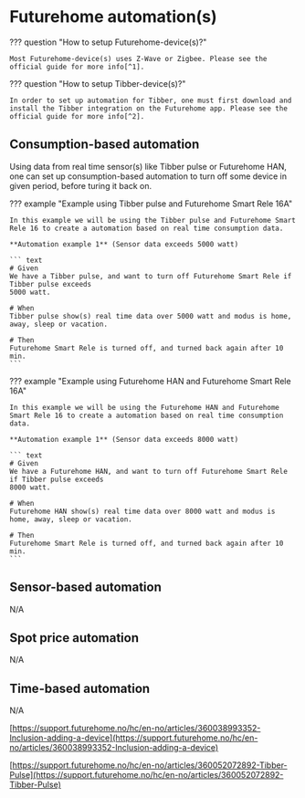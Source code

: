 # Futurehome automation(s)

??? question "How to setup Futurehome-device(s)?"

    Most Futurehome-device(s) uses Z-Wave or Zigbee. Please see the official guide for more info[^1].

??? question "How to setup Tibber-device(s)?"

    In order to set up automation for Tibber, one must first download and install the Tibber integration on the Futurehome app. Please see the official guide for more info[^2].

## Consumption-based automation
Using data from real time sensor(s) like Tibber pulse or Futurehome HAN, one can set up consumption-based automation to turn off
some device in given period, before turing it back on.

??? example "Example using Tibber pulse and Futurehome Smart Rele 16A"

    In this example we will be using the Tibber pulse and Futurehome Smart Rele 16 to create a automation based on real time consumption data.

    **Automation example 1** (Sensor data exceeds 5000 watt)
    
    ``` text
    # Given 
    We have a Tibber pulse, and want to turn off Futurehome Smart Rele if Tibber pulse exceeds 
    5000 watt.

    # When
    Tibber pulse show(s) real time data over 5000 watt and modus is home, away, sleep or vacation.

    # Then
    Futurehome Smart Rele is turned off, and turned back again after 10 min. 
    ```
??? example "Example using Futurehome HAN and Futurehome Smart Rele 16A"

    In this example we will be using the Futurehome HAN and Futurehome Smart Rele 16 to create a automation based on real time consumption data.

    **Automation example 1** (Sensor data exceeds 8000 watt)
    
    ``` text
    # Given 
    We have a Futurehome HAN, and want to turn off Futurehome Smart Rele if Tibber pulse exceeds 
    8000 watt.

    # When
    Futurehome HAN show(s) real time data over 8000 watt and modus is home, away, sleep or vacation.

    # Then
    Futurehome Smart Rele is turned off, and turned back again after 10 min. 
    ```

## Sensor-based automation
N/A

## Spot price automation
N/A

## Time-based automation
N/A

[^1]:
[https://support.futurehome.no/hc/en-no/articles/360038993352-Inclusion-adding-a-device](https://support.futurehome.no/hc/en-no/articles/360038993352-Inclusion-adding-a-device)

[^2]:
[https://support.futurehome.no/hc/en-no/articles/360052072892-Tibber-Pulse](https://support.futurehome.no/hc/en-no/articles/360052072892-Tibber-Pulse)
